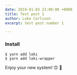 ```yaml
---
date: 2019-01-03 23:00:00 +0000
title: Test post 1
author: Loke Carlsson
excerpt: test post number 1

---
```

### Install

    $ yarn add loki
    $ yarn add loki-wrapper

Enjoy your new system! 🙃 🎉